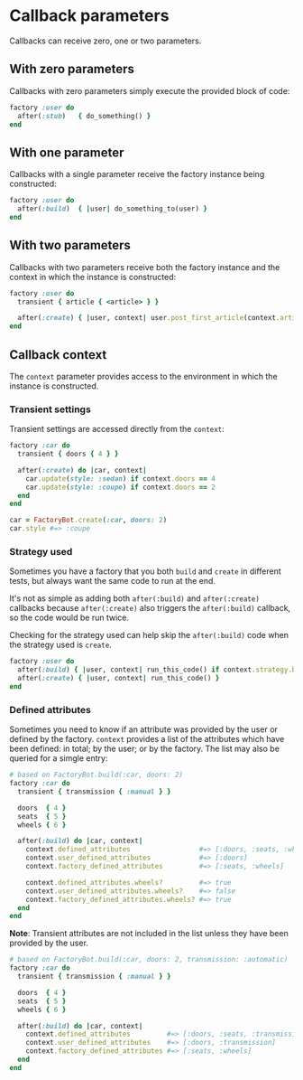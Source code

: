 # Callback parameters

Callbacks can receive zero, one or two parameters.

## With zero parameters

Callbacks with zero parameters simply execute the provided block of code:
```ruby
factory :user do
  after(:stub)   { do_something() }
end
```

## With one parameter

Callbacks with a single parameter receive the factory instance being constructed:
```ruby
factory :user do
  after(:build)  { |user| do_something_to(user) }
end
```

## With two parameters

Callbacks with two parameters receive both the factory instance 
and the context in which the instance is constructed:
```ruby
factory :user do
  transient { article { <article> } }

  after(:create) { |user, context| user.post_first_article(context.article) }
end
```

## Callback context

The `context` parameter provides access to the environment in which the 
instance is constructed.

### Transient settings

Transient settings are accessed directly from the `context`:
```ruby
factory :car do
  transient { doors { 4 } }

  after(:create) do |car, context| 
    car.update(style: :sedan) if context.doors == 4 
    car.update(style: :coupe) if context.doors == 2
  end 
end

car = FactoryBot.create(:car, doors: 2)
car.style #=> :coupe
```

### Strategy used

Sometimes you have a factory that you both `build` and `create` in different tests,
but always want the same code to run at the end. 

It's not as simple as adding both `after(:build)` and `after(:create)` callbacks because `after(:create)` also triggers the `after(:build)` callback, so the code would be run twice.

Checking for the strategy used can help skip the `after(:build)` code when the strategy used is `create`.
```ruby
factory :user do
  after(:build) { |user, context| run_this_code() if context.strategy.build?}
  after(:create) { |user, context| run_this_code() }
end
```

### Defined attributes
Sometimes you need to know if an attribute was provided by the user or defined by the factory. `context` provides a list of the attributes which have been defined: in total; by the user; or by the factory. The list may also be queried for a simgle entry:
```ruby
# based on FactoryBot.build(:car, doors: 2)
factory :car do
  transient { transmission { :manual } }

  doors  { 4 }
  seats  { 5 }
  wheels { 6 }

  after(:build) do |car, context| 
    context.defined_attributes                 #=> [:doors, :seats, :wheels]
    context.user_defined_attributes            #=> [:doors]
    context.factory_defined_attributes         #=> [:seats, :wheels]

    context.defined_attributes.wheels?         #=> true
    context.user_defined_attributes.wheels?    #=> false
    context.factory_defined_attributes.wheels? #=> true
  end 
end
```

**Note**: Transient attributes are not included in the list unless they have been provided
by the user.
```ruby
# based on FactoryBot.build(:car, doors: 2, transmission: :automatic)
factory :car do
  transient { transmission { :manual } }

  doors  { 4 }
  seats  { 5 }
  wheels { 6 }

  after(:build) do |car, context| 
    context.defined_attributes         #=> [:doors, :seats, :transmission :wheels]
    context.user_defined_attributes    #=> [:doors, :transmission]
    context.factory_defined_attributes #=> [:seats, :wheels]
  end 
end
```